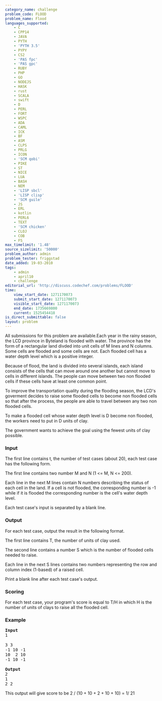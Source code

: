 ```yaml
---
category_name: challenge
problem_code: FLOOD
problem_name: Flood
languages_supported:
    - C
    - CPP14
    - JAVA
    - PYTH
    - 'PYTH 3.5'
    - PYPY
    - CS2
    - 'PAS fpc'
    - 'PAS gpc'
    - RUBY
    - PHP
    - GO
    - NODEJS
    - HASK
    - rust
    - SCALA
    - swift
    - D
    - PERL
    - FORT
    - WSPC
    - ADA
    - CAML
    - ICK
    - BF
    - ASM
    - CLPS
    - PRLG
    - ICON
    - 'SCM qobi'
    - PIKE
    - ST
    - NICE
    - LUA
    - BASH
    - NEM
    - 'LISP sbcl'
    - 'LISP clisp'
    - 'SCM guile'
    - JS
    - ERL
    - kotlin
    - PERL6
    - TEXT
    - 'SCM chicken'
    - CLOJ
    - COB
    - FS
max_timelimit: '1.48'
source_sizelimit: '50000'
problem_author: admin
problem_tester: friggstad
date_added: 19-03-2010
tags:
    - admin
    - april10
    - challenge
editorial_url: 'http://discuss.codechef.com/problems/FLOOD'
time:
    view_start_date: 1271170073
    submit_start_date: 1271170073
    visible_start_date: 1271170073
    end_date: 1735669800
    current: 1525454418
is_direct_submittable: false
layout: problem
---
```

All submissions for this problem are available.Each year in the rainy season, the LCD province in Byteland is flooded with water. The province has the form of a rectangular land divded into unit cells of M lines and N columns. Some cells are flooded and some cells are not. Each flooded cell has a water depth level which is a positive integer.

Because of flood, the land is divided into several islands, each island consists of the cells that can move around one another but cannot move to cells in different islands. The people can move between two non flooded cells if these cells have at least one common point.

To improve the transportation quality during the flooding season, the LCD's goverment decides to raise some flooded cells to become non flooded cells so that after the process, the people are able to travel between any two non flooded cells.

To make a flooded cell whose water depth level is D become non flooded, the workers need to put in D units of clay.

The government wants to achieve the goal using the fewest units of clay possible.

### Input

The first line contains t, the number of test cases (about 20), each test case has the following form.

The first line contains two number M and N (1 &lt;= M, N &lt;= 200).

Each line in the next M lines contain N numbers describing the status of each cell in the land. If a cell is not flooded, the corresponding number is -1 while if it is flooded the corresponding number is the cell's water depth level.

Each test case's input is separated by a blank line.

### Output

For each test case, output the result in the following format.

The first line contains T, the number of units of clay used.

The second line contains a number S which is the number of flooded cells needed to raise.

Each line in the next S lines contains two numbers representing the row and column index (1-based) of a raised cell.

Print a blank line after each test case's output.

### Scoring

For each test case, your program's score is equal to T/H in which H is the number of units of clays to raise all the flooded cell.

### Example

<pre>
<b>Input</b>
1

3 3
-1 10 -1
10  2 10
-1 10 -1

<b>Output</b>
2
1
2 2
</pre>
This output will give score to be 2 / (10 + 10 + 2 + 10 + 10) = 1/ 21

